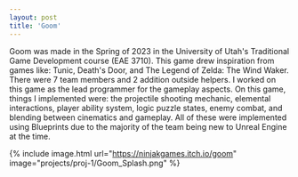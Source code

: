 ```yaml
---
layout: post
title: 'Goom'
---
```

Goom was made in the Spring of 2023 in the University of Utah's Traditional Game Development course (EAE 3710). This game drew inspiration from games like: Tunic, Death's Door, and The Legend of Zelda: The Wind Waker. There were 7 team members and 2 addition outside helpers. I worked on this game as the lead programmer for the gameplay aspects. On this game, things I implemented were: the projectile shooting mechanic, elemental interactions, player ability system, logic puzzle states, enemy combat, and blending between cinematics and gameplay. All of these were implemented using Blueprints due to the majority of the team being new to Unreal Engine at the time.

{% include image.html url="https://ninjakgames.itch.io/goom" image="projects/proj-1/Goom_Splash.png" %}
